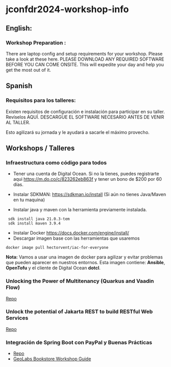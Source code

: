 # jconfdr2024-workshop-info

## English:

### Workshop Preparation :
There are laptop config and setup requirements for your workshop. Please take a look at these here. PLEASE DOWNLOAD ANY REQUIRED SOFTWARE  BEFORE YOU CAN COME ONSITE. 
This will expedite your day and help you get the most out of it.

## Spanish

### Requisitos para los talleres:

Existen requisitos de configuración e instalación para participar en su taller. Revíselos AQUÍ. 
DESCARGUE EL SOFTWARE NECESARIO ANTES DE VENIR AL TALLER. 

Esto agilizará su jornada y le ayudará a sacarle el máximo provecho.

## Workshops / Talleres

### Infraestructura como código para todos
   
* Tener una cuenta de Digital Ocean. Si no la tienes, puedes registrarte aqui https://m.do.co/c/823262eb863f y tener un bono de $200 por 60 días.

* Instalar SDKMAN: https://sdkman.io/install (Si aún no tienes Java/Maven en tu maquina)

* Instalar java y maven con la herramienta previamente instalada. 

 ```
  sdk install java 21.0.3-tem 
  sdk install maven 3.9.4
 ```

* Instalar Docker https://docs.docker.com/engine/install/ 
* Descargar imagen base con las herramientas que usaremos

```
docker image pull hectorvent/iac-for-everyone
```

**Nota:**
 Vamos a usar una imagen de docker para agilizar y evitar problemas que pueden aparecer en nuestros entornos. Esta imagen contiene: **Ansible**, **OpenTofu** y el cliente de Digital Ocean **dotcl**.

### Unlocking the Power of Multitenancy (Quarkus and Vaadin Flow)
[Repo](https://github.com/JavaDominicano/quarkus-vaadin-multi-tenancy)

### Unlock the potential of Jakarta REST to build RESTful Web Services
[Repo]()

### Integración de Spring Boot con PayPal y Buenas Prácticas
* [Repo](https://github.com/geovannymcode/workshop-participant/tree/main/mod_01_configuracion_entorno)
* [GeoLabs Bookstore Workshop Guide](https://geovannymcode.github.io/geolabs-bookstore.github.io)
